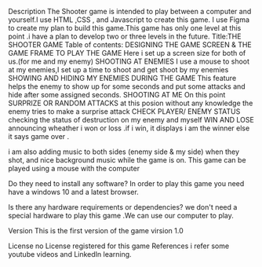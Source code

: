 Description
The Shooter game is intended to play between a computer  and yourself.I use HTML ,CSS , and Javascript to create this game.
I use Figma to create my plan to build this game.This game has only one level at this point .i have a plan to develop two or three levels in the future.
 Title:THE SHOOTER GAME
 Table of contents:
DESIGNING THE GAME SCREEN & THE GAME FRAME TO PLAY THE GAME
  Here i set up a screen size for both of us.(for me and my enemy)
SHOOTING  AT ENEMIES
  I use a mouse to shoot at my enemies,I set up a time to shoot and get shoot by my enemies
SHOWING AND HIDING MY ENEMIES DURING THE GAME
  This feature helps the enemy to show up for some seconds and put some attacks and hide after some assigned seconds.
SHOOTING AT ME
  On this point 
SURPRIZE OR RANDOM ATTACKS
  at this posion without any knowledge the enemy tries to make a surprise attack
CHECK PLAYER/ ENEMY  STATUS
  checking the status of destruction on my enemy and myself
WIN AND LOSE
  announcing wheather i won or loss .if i win, it displays i am the winner else it says game over .
  
 i am also adding music to both sides (enemy side & my side) when they shot, and nice background music while the game is on.
 This game can be played using a mouse with the computer

Do they need to install any software?
In order to play this game you need have a windows 10 and a  latest browser.

Is there any hardware requirements or dependencies?
we don't need a special hardware to play this game .We can use our computer to play.

Version
This is the first version of the game  virsion 1.0

License
no License registered for this game
References
i refer some youtube videos and LinkedIn learning.














 
 
